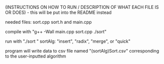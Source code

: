 (INSTRUCTIONS ON HOW TO RUN / DESCRIPTION OF WHAT EACH FILE IS OR DOES) - this will be put into the README instead

needed files: sort.cpp sort.h and main.cpp

compile with "g++ -Wall main.cpp sort.cpp ./sort"

run with "./sort <sortAlg>"
  sortAlg: "insert", "radix", "merge", or "quick"

program will write data to csv file named "(sortAlg)Sort.csv" corresponding to the user-inputted algorithm  
